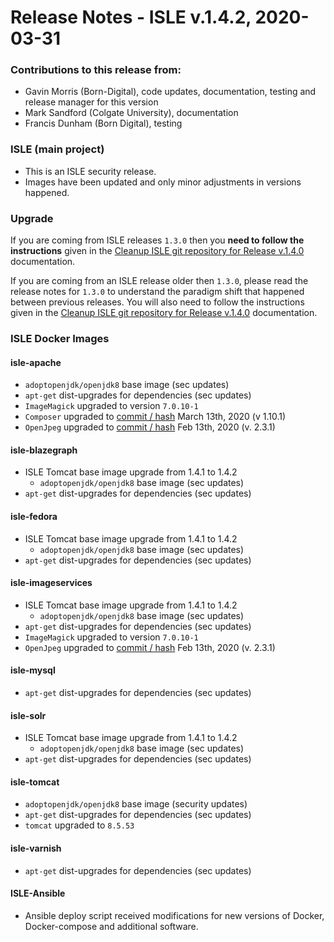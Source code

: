 # Release Notes - ISLE v.1.4.2, 2020-03-31

### Contributions to this release from:

* Gavin Morris (Born-Digital), code updates, documentation, testing and release manager for this version
* Mark Sandford (Colgate University), documentation
* Francis Dunham (Born Digital), testing


### ISLE (main project)

* This is an ISLE security release.  
* Images have been updated and only minor adjustments in versions happened.

### Upgrade

If you are coming from ISLE releases `1.3.0` then you **need to follow the instructions** given in
the [Cleanup ISLE git repository for Release v.1.4.0](https://islandora-collaboration-group.github.io/ISLE/cookbook-recipes/isle-v140-git-cleanup/)
documentation.

If you are coming from an ISLE release older then `1.3.0`, please read the release notes for `1.3.0` to understand
the paradigm shift that happened between previous releases. You will also need to follow the instructions given in
the [Cleanup ISLE git repository for Release v.1.4.0](https://islandora-collaboration-group.github.io/ISLE/cookbook-recipes/isle-v140-git-cleanup/)
documentation.

### ISLE Docker Images

#### isle-apache

* `adoptopenjdk/openjdk8` base image (sec updates)
* `apt-get` dist-upgrades for dependencies (sec updates)
* `ImageMagick` upgraded to version `7.0.10-1`
* `Composer` upgraded to [commit / hash](https://github.com/composer/composer/commit/b912a45da3e2b22f5cb5a23e441b697a295ba011) March 13th, 2020 (v 1.10.1)
* `OpenJpeg` upgraded to [commit / hash](https://github.com/uclouvain/openjpeg/commit/563ecfb55ca77c0fc5ea19e4885e00f55ec82ca9) Feb 13th, 2020 (v. 2.3.1)

#### isle-blazegraph

* ISLE Tomcat base image upgrade from 1.4.1 to 1.4.2
  * `adoptopenjdk/openjdk8` base image (sec updates)
* `apt-get` dist-upgrades for dependencies (sec updates)

#### isle-fedora

* ISLE Tomcat base image upgrade from 1.4.1 to 1.4.2
  * `adoptopenjdk/openjdk8` base image (sec updates)
* `apt-get` dist-upgrades for dependencies (sec updates)

#### isle-imageservices

* ISLE Tomcat base image upgrade from 1.4.1 to 1.4.2
  * `adoptopenjdk/openjdk8` base image (sec updates)
* `apt-get` dist-upgrades for dependencies (sec updates)
* `ImageMagick` upgraded to version `7.0.10-1`
* `OpenJpeg` upgraded to [commit / hash](https://github.com/uclouvain/openjpeg/commit/563ecfb55ca77c0fc5ea19e4885e00f55ec82ca9) Feb 13th, 2020 (v. 2.3.1)

#### isle-mysql

* `apt-get` dist-upgrades for dependencies (sec updates)

#### isle-solr

* ISLE Tomcat base image upgrade from 1.4.1 to 1.4.2
  * `adoptopenjdk/openjdk8` base image (sec updates)
* `apt-get` dist-upgrades for dependencies (sec updates)

#### isle-tomcat

* `adoptopenjdk/openjdk8` base image (security updates)
* `apt-get` dist-upgrades for dependencies (sec updates)
* `tomcat` upgraded to `8.5.53`

#### isle-varnish

* `apt-get` dist-upgrades for dependencies (sec updates)

#### ISLE-Ansible

* Ansible deploy script received modifications for new versions of Docker, Docker-compose and additional software.